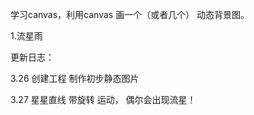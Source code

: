 学习canvas，利用canvas 画一个（或者几个） 动态背景图。

1.流星雨   



更新日志：


3.26 创建工程  制作初步静态图片

3.27  星星直线 带旋转 运动， 偶尔会出现流星！

